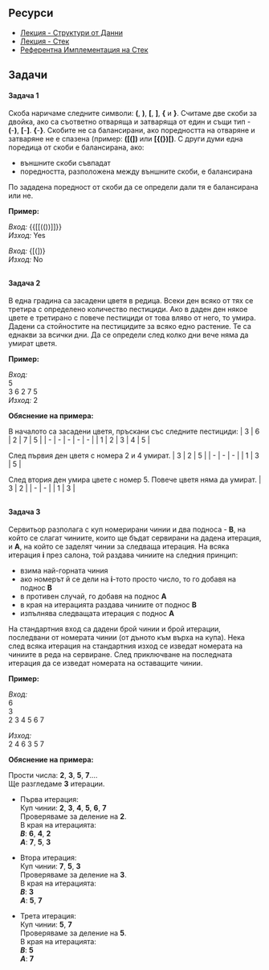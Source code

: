 ## Ресурси

- [Лекция - Структури от Данни](https://learn.fmi.uni-sofia.bg/pluginfile.php/456483/mod_resource/content/0/0.%20%D0%A1%D1%82%D1%80%D1%83%D0%BA%D1%82%D1%83%D1%80%D0%B8%20%D0%BE%D1%82%20%D0%B4%D0%B0%D0%BD%D0%BD%D0%B8.pdf)
- [Лекция - Стек](https://learn.fmi.uni-sofia.bg/pluginfile.php/456484/mod_resource/content/0/1.%20%D0%A1%D1%82%D0%B5%D0%BA.pdf)
- [Референтна Имплементация на Стек](https://github.com/noraAngelova/sdp-2023-2024/tree/main/stack)
## Задачи

#### Задача 1
Скоба наричаме следните символи: **(**, **)**, **[**, **]**, **{** и **}**. Считаме две скоби за двойка, ако са съответно отваряща и затваряща от един и същи тип - **(**-**)**, **[**\-**]**. **{**-**}**. Скобите не са балансирани, ако поредността на отваряне и затваряне не е спазена (пример: **([(])** или **[{(})[)**. С други думи една поредица от скоби е балансирана, ако:
- външните скоби съвпадат
- поредността, разположена между външните скоби, е балансирана 

По зададена поредност от скоби да се определи дали тя е балансирана или не.


**Пример:** 

*Вход:* {{[[(())]]}} \
*Изход:* Yes


*Вход:* {[(])} \
*Изход:* No


##
#### Задача 2
В една градина са засадени цветя в редица. Всеки ден всяко от тях се третира с определено количество пестициди. Ако в даден ден някое цвете е третирано с повече пестициди от това вляво от него, то умира. Дадени са стойностите на пестицидите за всяко едно растение. Те са еднакви за всички дни. Да се определи след колко дни вече няма да умират цветя.

**Пример:**

*Вход:* \
5 \
3 6 2 7 5 \
*Изход:* 2

**Обяснение на примера:** 

В началото са засадени цветя, пръскани със следните пестициди:
| 3 | 6 | 2 | 7 | 5 |
| - | - | - | - | - |
| 1 | 2 | 3 | 4 | 5 |

След първия ден цветя с номера 2 и 4 умират.
| 3 | 2 | 5 |
| - | - | - |
| 1 | 3 | 5 |

След втория ден умира цвете с номер 5. Повече цветя няма да умират.
| 3 | 2 |
| - | - |
| 1 | 3 |


##
#### Задача 3
Сервитьор разполага с куп номерирани чинии и два подноса - **B**, на който се слагат чиниите, които ще бъдат сервирани на дадена итерация, и **A**, на който се заделят чинии за следваща итерация. На всяка итерация **i** през салона, той раздава чиниите на следния принцип:
- взима най-горната чиния
- ако номерът й се дели на **i**-тото просто число, то го добавя на поднос **B**
- в противен случай, го добавя на поднос **A**
- в края на итерацията раздава чиниите от поднос **B**
- изпълнява следващата итерация с поднос **А**

На стандартния вход са дадени брой чинии и брой итерации, последвани от номерата чинии (от дъното към върха на купа). Нека след всяка итерация на стандартния изход се изведат номерата на чиниите в реда на сервиране. След приключване на последната итерация да се изведат номерата на оставащите чинии.

**Пример:**

*Вход:* \
6 \
3 \
2 3 4 5 6 7 

*Изход:* \
2 4 6 3 5 7

**Обяснение на примера:** 

Прости числа: **2**, **3**, **5**, **7**…. \
Ще разгледаме **3** итерации.

- Първа итерация: \
Куп чинии: **2**, **3**, **4**, **5**, **6**, **7** \
Проверяваме за деление на **2**. \
В края на итерацията: \
***B***: **6**, **4**, **2** \
***A***: **7**, **5**, **3**

- Втора итерация: \
Куп чинии: **7**, **5**, **3** \
Проверяваме за деление на **3**. \
В края на итерацията: \
***B***: **3** \
***A***: **5**, **7**

- Трета итерация: \
Куп чинии: **5**, **7** \
Проверяваме за деление на **5**. \
В края на итерацията: \
***B***: **5** \
***A***: **7**
